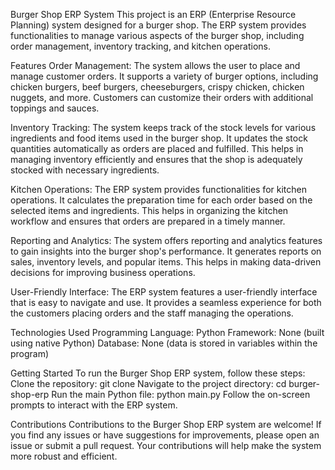 Burger Shop ERP System
This project is an ERP (Enterprise Resource Planning) system designed for a burger shop. The ERP system provides functionalities to manage various aspects of the burger shop, including order management, inventory tracking, and kitchen operations.

Features
Order Management: The system allows the user to place and manage customer orders. It supports a variety of burger options, including chicken burgers, beef burgers, cheeseburgers, crispy chicken, chicken nuggets, and more. Customers can customize their orders with additional toppings and sauces.

Inventory Tracking: The system keeps track of the stock levels for various ingredients and food items used in the burger shop. It updates the stock quantities automatically as orders are placed and fulfilled. This helps in managing inventory efficiently and ensures that the shop is adequately stocked with necessary ingredients.

Kitchen Operations: The ERP system provides functionalities for kitchen operations. It calculates the preparation time for each order based on the selected items and ingredients. This helps in organizing the kitchen workflow and ensures that orders are prepared in a timely manner.

Reporting and Analytics: The system offers reporting and analytics features to gain insights into the burger shop's performance. It generates reports on sales, inventory levels, and popular items. This helps in making data-driven decisions for improving business operations.

User-Friendly Interface: The ERP system features a user-friendly interface that is easy to navigate and use. It provides a seamless experience for both the customers placing orders and the staff managing the operations.

Technologies Used
Programming Language: Python
Framework: None (built using native Python)
Database: None (data is stored in variables within the program)

Getting Started
To run the Burger Shop ERP system, follow these steps:
Clone the repository: git clone <repository-url>
Navigate to the project directory: cd burger-shop-erp
Run the main Python file: python main.py
Follow the on-screen prompts to interact with the ERP system.

Contributions
Contributions to the Burger Shop ERP system are welcome! If you find any issues or have suggestions for improvements, please open an issue or submit a pull request. Your contributions will help make the system more robust and efficient.
